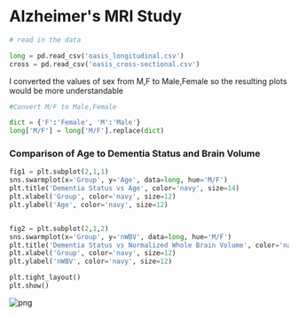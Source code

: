 # Alzheimer's MRI Study

```python
# read in the data

long = pd.read_csv('oasis_longitudinal.csv')
cross = pd.read_csv('oasis_cross-sectional.csv')
```
I converted the values of sex from M,F to Male,Female so the resulting plots would be more understandable

```python
#Convert M/F to Male,Female

dict = {'F':'Female', 'M':'Male'}
long['M/F'] = long['M/F'].replace(dict)
```

### Comparison of Age to Dementia Status and Brain Volume


```python
fig1 = plt.subplot(2,1,1)
sns.swarmplot(x='Group', y='Age', data=long, hue='M/F')
plt.title('Dementia Status vs Age', color='navy', size=14)
plt.xlabel('Group', color='navy', size=12)
plt.ylabel('Age', color='navy', size=12)


fig2 = plt.subplot(2,1,2)
sns.swarmplot(x='Group', y='nWBV', data=long, hue='M/F')
plt.title('Dementia Status vs Normalized Whole Brain Volume', color='navy', size=14)
plt.xlabel('Group', color='navy', size=12)
plt.ylabel('nWBV', color='navy', size=12)

plt.tight_layout()
plt.show()
```




    
![png](Alzheimer%27s%20MRI_files/Alzheimer%27s%20MRI_4_0.png)
    
